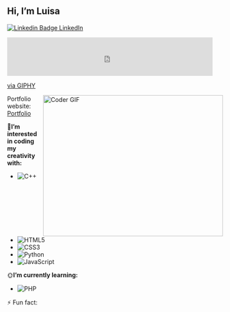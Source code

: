 ## Hi, I’m Luisa
[![Linkedin Badge](https://i.stack.imgur.com/gVE0j.png) LinkedIn](https://www.linkedin.com/in/luisa-martinez-0a495b25a/)
&nbsp;
<iframe src="https://giphy.com/embed/DKyjRV7y5AcOswAlBr" width="480" height="90" frameBorder="0" class="giphy-embed" allowFullScreen></iframe><p><a href="https://giphy.com/stickers/girlsinstem-change-coding-changing-the-world-DKyjRV7y5AcOswAlBr">via GIPHY</a></p>

<img align="right" src="[https://giphy.com/embed/DKyjRV7y5AcOswAlBr](https://giphy.com/stickers/girlsinstem-change-coding-changing-the-world-DKyjRV7y5AcOswAlBr)" alt="Coder GIF" width="420" height="330">

Portfolio website: [Portfolio](file:///C:/Users/Luisa/OneDrive/Documents/GitHub/Portfolio/luisaM735.github.io/luisaM735.github.io/index.html)

 🌱**I’m interested in coding my creativity with:**
  - ![C++](https://img.shields.io/badge/c++-%2300599C.svg?style=for-the-badge&logo=c%2B%2B&logoColor=white)
  - ![HTML5](https://img.shields.io/badge/html5-%23E34F26.svg?style=for-the-badge&logo=html5&logoColor=white)
  - ![CSS3](https://img.shields.io/badge/css3-%231572B6.svg?style=for-the-badge&logo=css3&logoColor=white)
  - ![Python](https://img.shields.io/badge/python-3670A0?style=for-the-badge&logo=python&logoColor=ffdd54) 
  - ![JavaScript](https://img.shields.io/badge/javascript-%23323330.svg?style=for-the-badge&logo=javascript&logoColor=%23F7DF1E)

🌞**I’m currently learning:**
- ![PHP](https://img.shields.io/badge/php-%23777BB4.svg?style=for-the-badge&logo=php&logoColor=white)
  
⚡ Fun fact: 

<!---
luisaM735/luisaM735 is a ✨ special ✨ repository because its `README.md` (this file) appears on your GitHub profile.
You can click the Preview link to take a look at your changes.
--->
